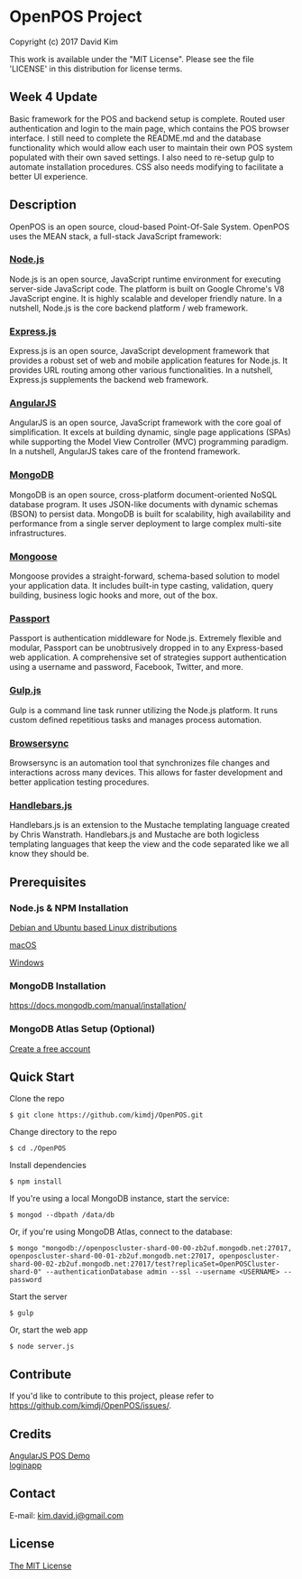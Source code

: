 # OpenPOS Project

Copyright (c) 2017 David Kim

This work is available under the "MIT License". Please see the file 'LICENSE' in this distribution for license terms.

## Week 4 Update

Basic framework for the POS and backend setup is complete.  Routed user authentication and login to the main page, which contains the POS browser interface.  I still need to complete the README.md and the database functionality which would allow each user to maintain their own POS system populated with their own saved settings.  I also need to re-setup gulp to automate installation procedures.  CSS also needs modifying to facilitate a better UI experience.

## Description
OpenPOS is an open source, cloud-based Point-Of-Sale System. OpenPOS uses the MEAN stack, a full-stack JavaScript framework:  

### [Node.js](https://nodejs.org/)

Node.js is an open source, JavaScript runtime environment for executing server-side JavaScript code.  The platform is built on Google Chrome's V8 JavaScript engine.  It is highly scalable and developer friendly nature.  In a nutshell, Node.js is the core backend platform / web framework.  

### [Express.js](http://expressjs.com/)

Express.js is an open source, JavaScript development framework that provides a robust set of web and mobile application features for Node.js.  It provides URL routing among other various functionalities.  In a nutshell, Express.js supplements the backend web framework.  

### [AngularJS](https://angularjs.org/)

AngularJS is an open source, JavaScript framework with the core goal of simplification.  It excels at building dynamic, single page applications (SPAs) while supporting the Model View Controller (MVC) programming paradigm.  In a nutshell, AngularJS takes care of the frontend framework.  

### [MongoDB](https://www.mongodb.com/)

MongoDB is an open source, cross-platform document-oriented NoSQL database program.  It uses JSON-like documents with dynamic schemas (BSON) to persist data.  MongoDB is built for scalability, high availability and performance from a single server deployment to large complex multi-site infrastructures.  

### [Mongoose](http://mongoosejs.com)

Mongoose provides a straight-forward, schema-based solution to model your application data. It includes built-in type casting, validation, query building, business logic hooks and more, out of the box.  

### [Passport](http://passportjs.org)

Passport is authentication middleware for Node.js. Extremely flexible and modular, Passport can be unobtrusively dropped in to any Express-based web application. A comprehensive set of strategies support authentication using a username and password, Facebook, Twitter, and more.  

### [Gulp.js](https://gulpjs.com/)

Gulp is a command line task runner utilizing the Node.js platform.  It runs custom defined repetitious tasks and manages process automation.  

### [Browsersync](https://www.browsersync.io/)

Browsersync is an automation tool that synchronizes file changes and interactions across many devices.  This allows for faster development and better application testing procedures.  

### [Handlebars.js](https://www.npmjs.com/package/handlebars)

Handlebars.js is an extension to the Mustache templating language created by Chris Wanstrath. Handlebars.js and Mustache are both logicless templating languages that keep the view and the code separated like we all know they should be.  

## Prerequisites
### Node.js & NPM Installation

[Debian and Ubuntu based Linux distributions](https://nodejs.org/en/download/package-manager/#debian-and-ubuntu-based-linux-distributions)

[macOS](https://nodejs.org/en/download/package-manager/#macos)

[Windows](https://nodejs.org/en/download/package-manager/#windows)


### MongoDB Installation

https://docs.mongodb.com/manual/installation/

### MongoDB Atlas Setup (Optional)

[Create a free account](https://www.mongodb.com/cloud/atlas)

## Quick Start

Clone the repo
```
$ git clone https://github.com/kimdj/OpenPOS.git
```

Change directory to the repo
```
$ cd ./OpenPOS
```

Install dependencies
```
$ npm install
```

If you're using a local MongoDB instance, start the service:
```
$ mongod --dbpath /data/db
```

Or, if you're using MongoDB Atlas, connect to the database:
```
$ mongo "mongodb://openposcluster-shard-00-00-zb2uf.mongodb.net:27017, openposcluster-shard-00-01-zb2uf.mongodb.net:27017, openposcluster-shard-00-02-zb2uf.mongodb.net:27017/test?replicaSet=OpenPOSCluster-shard-0" --authenticationDatabase admin --ssl --username <USERNAME> --password
```

Start the server
```
$ gulp
```

Or, start the web app
```
$ node server.js
```

## Contribute

If you'd like to contribute to this project, please refer to https://github.com/kimdj/OpenPOS/issues/.

## Credits

[AngularJS POS Demo](http://embed.plnkr.co/I6XAHz/)  
[loginapp](https://github.com/bradtraversy/loginapp)

## Contact

E-mail: kim.david.j@gmail.com


## License

[The MIT License](LICENSE.md)
